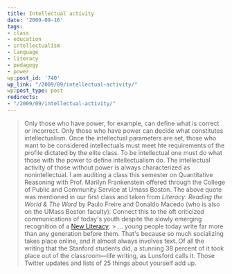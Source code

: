 ```yaml
---
title: Intellectual activity
date: '2009-09-16'
tags:
- class
- education
- intellectualism
- language
- literacy
- pedagogy
- power
wp:post_id: '740'
wp_link: "/2009/09/intellectual-activity/"
wp:post_type: post
redirects:
- "/2009/09/intellectual-activity/"
---
```


> Only those who have power, for example, can define what is correct or incorrect. Only those who have power can decide what constitutes intellectualism. Once the intellectual parameters are set, those who want to be considered intellectuals must meet hte requirements of the profile dictated by the elite class. To be intellectual one must do what those with the power to define intellectualism do. The intellectual activity of those without power is always characterized as nonintellectual.
I am auditing a class this semester on Quantitative Reasoning with Prof. Marilyn Frankenstein offered through the College of Public and Community Service at Umass Boston. The above quote was mentioned in our first class and taken from _Literacy: Reading the World & The Word_ by Paulo Freire and Donaldo Macedo (who is also on the UMass Boston faculty). Connect this to the oft criticized communications of today's youth despite the slowly emerging recognition of a [New Literacy](http://www.wired.com/techbiz/people/magazine/17-09/st_thompson): > ... young people today write far more than any generation before them. That's because so much socializing takes place online, and it almost always involves text. Of all the writing that the Stanford students did, a stunning 38 percent of it took place out of the classroom—life writing, as Lunsford calls it. Those Twitter updates and lists of 25 things about yourself add up.
